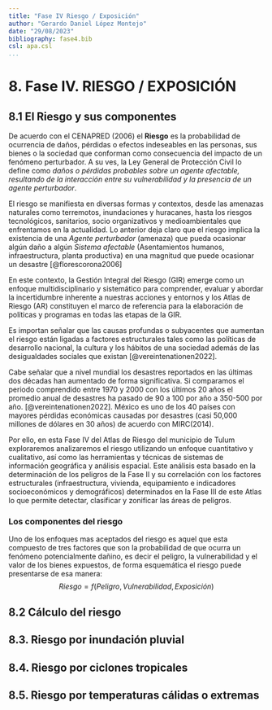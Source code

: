 ```yaml
---
title: "Fase IV Riesgo / Exposición"
author: "Gerardo Daniel López Montejo"
date: "29/08/2023"
bibliography: fase4.bib
csl: apa.csl
...
```




# 8. Fase IV. RIESGO / EXPOSICIÓN

## 8.1 El Riesgo y sus componentes

De acuerdo con el CENAPRED (2006) el **Riesgo** es la probabilidad de ocurrencia de daños, pérdidas o efectos indeseables en las personas, sus bienes o la sociedad que conforman como consecuencia del impacto de un fenómeno perturbador. A su ves, la Ley General de Protección Civil lo define como *daños o pérdidas probables sobre un agente afectable, resultando de la interacción entre su vulnerabilidad y la presencia de un agente perturbador*.

El riesgo se manifiesta en diversas formas y contextos, desde las amenazas naturales como terremotos, inundaciones y huracanes, hasta los riesgos tecnológicos, sanitarios, socio organizativos y medioambientales que enfrentamos en la actualidad. Lo anterior deja claro que el riesgo implica la existencia de una *Agente perturbador* (amenaza) que pueda ocasionar algún daño a algún *Sistema afectable* (Asentamientos humanos, infraestructura, planta productiva) en una magnitud que puede ocasionar un desastre [@florescorona2006]

En este contexto, la Gestión Integral del Riesgo (GIR) emerge como un enfoque multidisciplinario y sistemático para comprender, evaluar y abordar la incertidumbre inherente a nuestras acciones y entornos y los Atlas de Riesgo (AR) constituyen el marco de referencia para la elaboración de políticas y programas en todas las etapas de la GIR. 

Es importan señalar que las causas profundas o subyacentes que aumentan el riesgo están ligadas a factores estructurales tales como las políticas de desarrollo nacional, la cultura y los hábitos de una sociedad además de las desigualdades sociales que existan [@vereintenationen2022].

Cabe señalar que a nivel mundial los desastres reportados en las últimas dos décadas han aumentado de forma significativa. Si comparamos el periodo comprendido entre 1970 y 2000 con los últimos 20 años el promedio anual de desastres ha pasado de 90 a 100  por año a 350-500 por año. [@vereintenationen2022]. México es uno de los 40 países con mayores pérdidas económicas causadas por desastres (casi 50,000 millones de dólares en 30 años) de acuerdo con MIRC(2014).

Por ello, en esta Fase IV del Atlas de Riesgo del municipio de Tulum exploraremos analizaremos el riesgo utilizando un enfoque cuantitativo y cualitativo, así como las herramientas y técnicas de sistemas de información geográfica y análisis espacial. Este análisis esta basado en la determinación de los peligros de la Fase II y su correlación con los factores estructurales (infraestructura, vivienda, equipamiento e indicadores socioeconómicos y demográficos) determinados en la Fase III de este Atlas lo que permite detectar, clasificar y zonificar las áreas de peligros.

### Los componentes del riesgo

Uno de los enfoques mas aceptados del riesgo es aquel que esta compuesto de tres factores que son la probabilidad de que ocurra un fenómeno potencialmente dañino, es decir el peligro, la vulnerabilidad y el valor de los bienes expuestos, de forma esquemática el riesgo puede presentarse de esa manera:
$$
Riesgo = f(Peligro, Vulnerabilidad, Exposición)
$$


## 8.2 Cálculo del riesgo

## 8.3. Riesgo por inundación pluvial

## 8.4. Riesgo por ciclones tropicales

## 8.5. Riesgo por temperaturas cálidas o extremas
